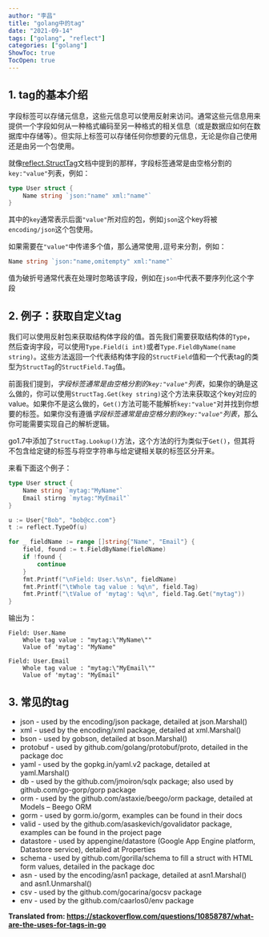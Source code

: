 ```yaml
---
author: "李昌"
title: "golang中的tag"
date: "2021-09-14"
tags: ["golang", "reflect"]
categories: ["golang"]
ShowToc: true
TocOpen: true
---
```


## 1. tag的基本介绍

字段标签可以存储元信息，这些元信息可以使用反射来访问。通常这些元信息用来提供一个字段如何从一种格式编码至另一种格式的相关信息（或是数据应如何在数据库中存储等）。但实际上标签可以存储任何你想要的元信息，无论是你自己使用还是由另一个包使用。

就像[reflect.StructTag](https://pkg.go.dev/reflect#StructTag)文档中提到的那样，字段标签通常是由空格分割的`key:"value"`列表，例如：
```go
type User struct {
    Name string `json:"name" xml:"name"`
}
```

其中的`key`通常表示后面`"value"`所对应的包，例如`json`这个key将被`encoding/json`这个包使用。

如果需要在`"value"`中传递多个值，那么通常使用`,`逗号来分割，例如：
```go
Name string `json:"name,omitempty" xml:"name"`
```

值为破折号通常代表在处理时忽略该字段，例如在`json`中代表不要序列化这个字段

## 2. 例子：获取自定义tag

我们可以使用反射包来获取结构体字段的值。首先我们需要获取结构体的`Type`，然后查询字段，可以使用`Type.Field(i int)`或者`Type.FieldByName(name string)`。这些方法返回一个代表结构体字段的`StructField`值和一个代表tag的类型为`StructTag`的`StructField.Tag`值。

前面我们提到，*字段标签通常是由空格分割的`key:"value"`列表*，如果你的确是这么做的，你可以使用`StructTag.Get(key string)`这个方法来获取这个key对应的value。如果你不是这么做的，`Get()`方法可能不能解析`key:"value"`对并找到你想要的标签。如果你没有遵循*字段标签通常是由空格分割的`key:"value"`列表*，那么你可能需要实现自己的解析逻辑。

go1.7中添加了`StructTag.Lookup()`方法，这个方法的行为类似于`Get()`，但其将不包含给定键的标签与将空字符串与给定键相关联的标签区分开来。

来看下面这个例子：
```go
type User struct {
    Name string `mytag:"MyName"`
    Email stirng `mytag:"MyEmail"`
}

u := User{"Bob", "bob@cc.com"}
t := reflect.TypeOf(u)

for _ fieldName := range []string{"Name", "Email"} {
    field, found := t.FieldByName(fieldName)
    if !found {
        continue
    }
    fmt.Printf("\nField: User.%s\n", fieldName)
    fmt.Printf("\tWhole tag value : %q\n", field.Tag)
    fmt.Printf("\tValue of 'mytag': %q\n", field.Tag.Get("mytag"))
}
```

输出为：
```
Field: User.Name
    Whole tag value : "mytag:\"MyName\""
    Value of 'mytag': "MyName"

Field: User.Email
    Whole tag value : "mytag:\"MyEmail\""
    Value of 'mytag': "MyEmail"
```

## 3. 常见的tag

- json      - used by the encoding/json package, detailed at json.Marshal()
- xml       - used by the encoding/xml package, detailed at xml.Marshal()
- bson      - used by gobson, detailed at bson.Marshal()
- protobuf  - used by github.com/golang/protobuf/proto, detailed in the package doc
- yaml      - used by the gopkg.in/yaml.v2 package, detailed at yaml.Marshal()
- db        - used by the github.com/jmoiron/sqlx package; also used by github.com/go-gorp/gorp package
- orm       - used by the github.com/astaxie/beego/orm package, detailed at Models – Beego ORM
- gorm      - used by gorm.io/gorm, examples can be found in their docs
- valid     - used by the github.com/asaskevich/govalidator package, examples can be found in the project page
- datastore - used by appengine/datastore (Google App Engine platform, Datastore service), detailed at Properties
- schema    - used by github.com/gorilla/schema to fill a struct with HTML form values, detailed in the package doc
- asn       - used by the encoding/asn1 package, detailed at asn1.Marshal() and asn1.Unmarshal()
- csv       - used by the github.com/gocarina/gocsv package
- env       - used by the github.com/caarlos0/env package

**Translated from: https://stackoverflow.com/questions/10858787/what-are-the-uses-for-tags-in-go**

